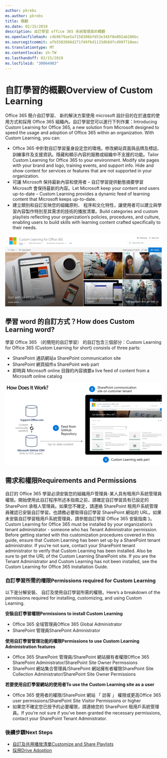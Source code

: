 ```yaml
---
author: pkrebs
ms.author: pkrebs
title: 概觀
ms.date: 02/15/2019
description: 自訂學習 office 365 系統管理員的概觀
ms.openlocfilehash: c4b9679ae5a7158306bfd53e345f8e892ab206bc
ms.sourcegitcommit: afb5502604d271f49f6d1133db9dfc499f710eec
ms.translationtype: MT
ms.contentlocale: zh-TW
ms.lasthandoff: 02/15/2019
ms.locfileid: "30064983"
---
```

# <a name="overview-of-custom-learning"></a><span data-ttu-id="3e38f-103">自訂學習的概觀</span><span class="sxs-lookup"><span data-stu-id="3e38f-103">Overview of Custom Learning</span></span>
<span data-ttu-id="3e38f-p101">Office 365 簡介自訂學習、 新的解決方案使用 microsoft 設計目的在於速度的使用方式和採用 Office 365 組織內。自訂學習您可以進行下列作業：</span><span class="sxs-lookup"><span data-stu-id="3e38f-p101">Introducing Custom Learning for Office 365, a new solution from Microsoft designed to speed the usage and adoption of Office 365 within an organization. With Custom Learning, you can:</span></span>

- <span data-ttu-id="3e38f-p102">Office 365 中針對自訂學習量身設定您的環境。修改網站頁面與品牌及標誌、 訓練事件及支援資訊。隱藏和顯示內容的服務或組織中不支援的功能。</span><span class="sxs-lookup"><span data-stu-id="3e38f-p102">Tailor Custom Learning for Office 365 to your environment. Modify site pages with your brand and logo, training events, and support info. Hide and show content for services or features that are not supported in your organization.</span></span> 
- <span data-ttu-id="3e38f-109">可讓 Microsoft 保持最新內容和使用者 – 自訂學習提供動態摘要學習 Microsoft 會保持最新的內容。</span><span class="sxs-lookup"><span data-stu-id="3e38f-109">Let Microsoft keep your content and users up-to-date – Custom Learning provides a dynamic feed of learning content that Microsoft keeps up-to-date.</span></span> 
- <span data-ttu-id="3e38f-110">建立類別和自訂反映您的組織原則、 程序和文化特性，讓使用者可以建立與學習內容製作特別至其需求的技術的播放清單。</span><span class="sxs-lookup"><span data-stu-id="3e38f-110">Build categories and custom playlists reflecting your organization’s policies, procedures, and culture, enabling users to build skills with learning content crafted specifically to their needs.</span></span>

![cg_introducing.png](media/cg_introducing.png)

## <a name="how-does-custom-learning-word"></a><span data-ttu-id="3e38f-112">學習 word 的自訂方式？</span><span class="sxs-lookup"><span data-stu-id="3e38f-112">How does Custom Learning word?</span></span>
<span data-ttu-id="3e38f-113">學習 Office 365 （的簡短的自訂學習） 的自訂包含三個部分：</span><span class="sxs-lookup"><span data-stu-id="3e38f-113">Custom Learning for Office 365 (Custom Learning for short) consists of three parts:</span></span> 
- <span data-ttu-id="3e38f-114">SharePoint 通訊網站</span><span class="sxs-lookup"><span data-stu-id="3e38f-114">a SharePoint communication site</span></span>
- <span data-ttu-id="3e38f-115">SharePoint 網頁組件</span><span class="sxs-lookup"><span data-stu-id="3e38f-115">a SharePoint web part</span></span>
- <span data-ttu-id="3e38f-116">即時與 Microsoft online 目錄的內容摘要</span><span class="sxs-lookup"><span data-stu-id="3e38f-116">a live feed of content from a Microsoft online catalog</span></span>

![cg_howitworks.png](media/cg_howitworks.png)

## <a name="requirements-and-permissions"></a><span data-ttu-id="3e38f-118">需求和權限</span><span class="sxs-lookup"><span data-stu-id="3e38f-118">Requirements and Permissions</span></span>
<span data-ttu-id="3e38f-p103">自訂的 Office 365 學習必須安裝您的組織用戶管理員-某人具有租用戶系統管理員權限。開始使用此自訂程序所述本指南之前，請確定自訂學習具有已設定的 SharePoint 承租人管理員。如果您不確定，請連絡 SharePoint 租用戶系統管理員確認已安裝自訂學習。也請務必要取得自訂學習 SharePoint 網站的 URL。如果未安裝自訂學習租用戶系統管理員，請參閱自訂學習 Office 365 安裝指南 》。</span><span class="sxs-lookup"><span data-stu-id="3e38f-p103">Custom Learning for Office 365 must be installed by your organization’s tenant administrator - someone who has Tenant Administrator permission. Before getting started with this customization procedures covered in this guide, ensure that Custom Learning has been set up by a SharePoint tenant administrator. If you’re not sure, contact your SharePoint tenant administrator to verify that Custom Learning has been installed. Also be sure to get the URL of the Custom Learning SharePoint site. If you are the Tenant Administrator and Custom Learning has not been installed, see the Custom Learning for Office 365 Installation Guide.</span></span> 

### <a name="permissions-required-for-custom-learning"></a><span data-ttu-id="3e38f-124">自訂學習所需的權限</span><span class="sxs-lookup"><span data-stu-id="3e38f-124">Permissions required for Custom Learning</span></span> 
<span data-ttu-id="3e38f-125">以下是分解安裝、 自訂及使用自訂學習所需的權限。</span><span class="sxs-lookup"><span data-stu-id="3e38f-125">Here’s a breakdown of the permissions required for installing, customizing, and using Custom Learning.</span></span> 

<span data-ttu-id="3e38f-126">**安裝自訂學習權限**</span><span class="sxs-lookup"><span data-stu-id="3e38f-126">**Permissions to install Custom Learning**</span></span>
- <span data-ttu-id="3e38f-127">Office 365 全域管理員</span><span class="sxs-lookup"><span data-stu-id="3e38f-127">Office 365 Global Administrator</span></span>
- <span data-ttu-id="3e38f-128">SharePoint 管理員</span><span class="sxs-lookup"><span data-stu-id="3e38f-128">SharePoint Administrator</span></span>

<span data-ttu-id="3e38f-129">**使用自訂學習管理功能的權限**</span><span class="sxs-lookup"><span data-stu-id="3e38f-129">**Permissions to use Custom Learning Administration features**</span></span>
- <span data-ttu-id="3e38f-130">Office 365 SharePoint 管理員/SharePoint 網站擁有者權限</span><span class="sxs-lookup"><span data-stu-id="3e38f-130">Office 365 SharePoint Administrator/SharePoint Site Owner Permissions</span></span>
- <span data-ttu-id="3e38f-131">SharePoint 網站集合管理員/SharePoint 網站擁有者權限</span><span class="sxs-lookup"><span data-stu-id="3e38f-131">SharePoint Site Collection Administrator/SharePoint Site Owner Permissions</span></span>

<span data-ttu-id="3e38f-132">**若要使用自訂學習網站的使用者**</span><span class="sxs-lookup"><span data-stu-id="3e38f-132">**To use the Custom Learning site as a user**</span></span>
- <span data-ttu-id="3e38f-133">Office 365 使用者的權限/SharePoint 網站 「 訪客 」 權限或更高</span><span class="sxs-lookup"><span data-stu-id="3e38f-133">Office 365 user permissions/SharePoint Site Visitor Permissions or higher</span></span>
- <span data-ttu-id="3e38f-134">如果您不確定您已授予的必要權限，請連絡您的 SharePoint 租用戶系統管理員。</span><span class="sxs-lookup"><span data-stu-id="3e38f-134">If you’re not sure if you’ve been granted the necessary permissions, contact your SharePoint Tenant Administrator.</span></span>

### <a name="next-steps"></a><span data-ttu-id="3e38f-135">後續步驟</span><span class="sxs-lookup"><span data-stu-id="3e38f-135">Next Steps</span></span>

- [<span data-ttu-id="3e38f-136">自訂及共用播放清單</span><span class="sxs-lookup"><span data-stu-id="3e38f-136">Customize and Share Playlists</span></span>](customplaylist.md)
- [<span data-ttu-id="3e38f-137">採用</span><span class="sxs-lookup"><span data-stu-id="3e38f-137">Drive Adoption</span></span>](driveadoption.md) 
